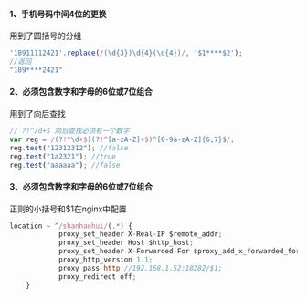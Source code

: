 #### 1、手机号码中间4位的更换

用到了圆括号的分组

```javascript
'18911112421'.replace(/(\d{3})\d{4}(\d{4})/, '$1****$2');
//返回
"189****2421"
```

#### 2、必须包含数字和字母的6位或7位组合

用到了向后查找  

```javascript
// ?!^/d+$ 向后查找必须有一个数字
var reg = /(?!^\d+$)(?!^[a-zA-Z]+$)^[0-9a-zA-Z]{6,7}$/;	
reg.test("12312312"); //false
reg.test("1a2321"); //true
reg.test("aaaaaa"); //false
```
#### 3、必须包含数字和字母的6位或7位组合

正则的小括号和$1在nginx中配置

```javascript
location ~ ^/shanhaohui/(.*) {
            proxy_set_header X-Real-IP $remote_addr;
            proxy_set_header Host $http_host;
            proxy_set_header X-Forwarded-For $proxy_add_x_forwarded_for;
            proxy_http_version 1.1;
            proxy_pass http://192.168.1.52:18282/$1;
            proxy_redirect off;
    }
```

